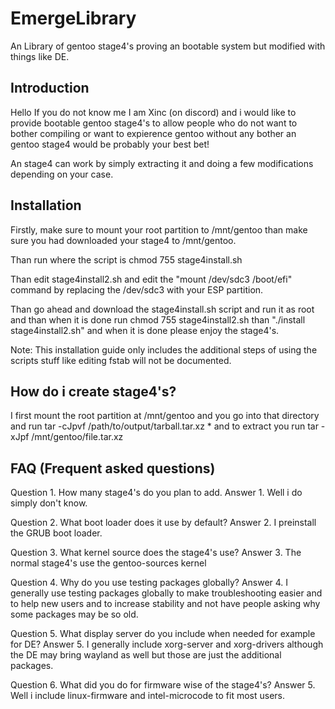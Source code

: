 # EmergeLibrary
An Library of gentoo stage4's proving an bootable system but modified with things like DE.

## Introduction

Hello If you do not know me I am Xinc (on discord) and i would like to provide bootable gentoo stage4's to allow people who do not want to bother compiling or want to expierence gentoo without any bother an gentoo stage4 would be probably your best bet!

An stage4 can work by simply extracting it and doing a few modifications depending on your case.

## Installation

Firstly, make sure to mount your root partition to /mnt/gentoo than make sure you had downloaded your stage4 to /mnt/gentoo.

Than run where the script is chmod 755 stage4install.sh

Than edit stage4install2.sh and edit the "mount /dev/sdc3 /boot/efi" command by replacing the /dev/sdc3 with your ESP partition.

Than go ahead and download the stage4install.sh script and run it as root and than when it is done run chmod 755 stage4install2.sh than "./install stage4install2.sh" and when it is done please enjoy the stage4's.

Note:
This installation guide only includes the additional steps of using the scripts stuff like editing fstab will not be documented.

## How do i create stage4's?

I first mount the root partition at /mnt/gentoo and you go into that directory and run tar -cJpvf /path/to/output/tarball.tar.xz * and to extract you run tar -xJpf /mnt/gentoo/file.tar.xz

## FAQ (Frequent asked questions)

Question 1. How many stage4's do you plan to add.
Answer 1. Well i do simply don't know.

Question 2. What boot loader does it use by default?
Answer 2. I preinstall the GRUB boot loader.

Question 3. What kernel source does the stage4's use?
Answer 3. The normal stage4's use the gentoo-sources kernel

Question 4. Why do you use testing packages globally?
Answer 4. I generally use testing packages globally to make troubleshooting easier and to help new users and to increase stability and not have people asking why some packages may be so old.

Question 5. What display server do you include when needed for example for DE?
Answer 5. I generally include xorg-server and xorg-drivers although the DE may bring wayland as well but those are just the additional packages.

Question 6. What did you do for firmware wise of the stage4's?
Answer 5. Well i include linux-firmware and intel-microcode to fit most users.
